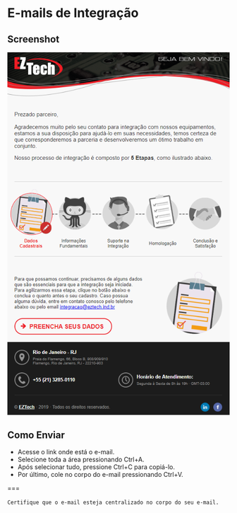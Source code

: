 # E-mails de Integração

## Screenshot
![screenshot](https://github.com/EZTechBrasil/Integracao/blob/master/screenshot2.png?raw=true)

## Como Enviar
- Acesse o link onde está o e-mail.
- Selecione toda a área pressionando Ctrl+A.
- Após selecionar tudo, pressione Ctrl+C para copiá-lo.
- Por último, cole no corpo do e-mail pressionando Ctrl+V.

===

`Certifique que o e-mail esteja centralizado no corpo do seu e-mail.`